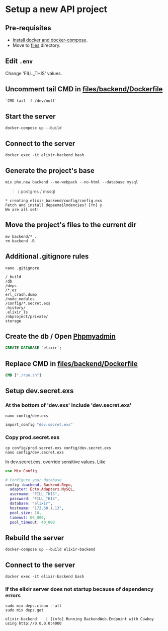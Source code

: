 # Setup a new API project

## Pre-requisites

* [Install docker and docker-compose](../../../Docker).
* Move to [files](files) directory.

## Edit `.env`

Change 'FILL_THIS' values.

## Uncomment tail CMD in [files/backend/Dockerfile](files/backend/Dockerfile)

```Dockerfile
`CMD tail -f /dev/null`
```

## Start the server

```shell
docker-compose up --build
```

## Connect to the server

```shell
docker exec -it elixir-backend bash
```

## Generate the project's base

```shell
mix phx.new backend --no-webpack --no-html --database mysql
```
>  / postgres / mssql

```
* creating elixir_backend/config/config.exs
Fetch and install depeemailndencies? [Yn] y
We are all set!
```

## Move the project's files to the current dir

```shell
mv backend/* .
rm backend -R
```

## Additional .gitignore rules

```shell
nano .gitignore
```

```
/_build
/db
/deps
/*.ez
erl_crash.dump
/node_modules
/config/*.secret.exs
.history/
.elixir_ls
/nbproject/private/
storage
```

## Create the db /  Open [Phpmyadmin](http://172.60.1.14)

```sql
CREATE DATABASE `elixir`;
```

## Replace CMD in [files/backend/Dockerfile](files/backend/Dockerfile)

```Dockerfile
CMD ["./run.sh"]
```

## Setup dev.secret.exs

### At the bottom of 'dev.exs' include 'dev.secret.exs'

```shell
nano config/dev.exs
```

```ex
import_config "dev.secret.exs"
```

### Copy prod.secret.exs

```shell
cp config/prod.secret.exs config/dev.secret.exs
nano config/dev.secret.exs
```

In dev.secret.exs, override sensitive values. Like

```exs
use Mix.Config

# Configure your database
config :backend, Backend.Repo,
  adapter: Ecto.Adapters.MySQL,
  username: "FILL_THIS",
  password: "FILL_THIS",
  database: "elixir",
  hostname: "172.60.1.13",
  pool_size: 10,
  timeout: 60_000,
  pool_timeout: 40_000
```

## Rebuild the server

```shell
docker-compose up --build elixir-backend
```

## Connect to the server

```shell
docker exec -it elixir-backend bash
```

### If the elixir server does not startup because of dependency errors

```shell
sudo mix deps.clean --all
sudo mix deps.get
```

```
elixir-backend    | [info] Running BackendWeb.Endpoint with Cowboy using http://0.0.0.0:4000
```